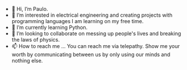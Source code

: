 - 👋 Hi, I’m Paulo.
- 👀 I’m interested in electrical engineering and creating projects with programming languages I am learning on my free time.
- 🌱 I’m currently learning Python.
- 💞️ I’m looking to collaborate on messing up people's lives and breaking the laws of physics.
- 📫 How to reach me ... You can reach me via telepathy. Show me your worth by communicating between us by only using our minds and nothing else.

<!---
Gandalffam/Gandalffam is a ✨ special ✨ repository because its `README.md` (this file) appears on your GitHub profile.
You can click the Preview link to take a look at your changes.
--->
